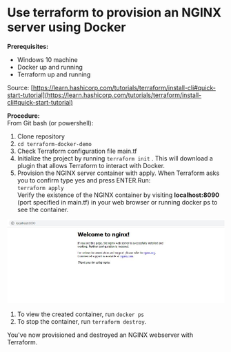 # Use terraform to provision an NGINX server using Docker  #


**Prerequisites:**  

- Windows 10 machine  
- Docker up and running  
- Terraform up and running  

Source: [https://learn.hashicorp.com/tutorials/terraform/install-cli#quick-start-tutorial](https://learn.hashicorp.com/tutorials/terraform/install-cli#quick-start-tutorial)  
  
**Procedure:**   
From Git bash (or powershell):  

1. Clone repository
1. `cd terraform-docker-demo`
1. Check Terraform configuration file main.tf
2. Initialize the project by running   `terraform init`   . This will download a plugin that allows Terraform to interact with Docker.
1. Provision the NGINX server container with apply. When Terraform asks you to confirm type yes and press ENTER.Run:   
 `terraform apply`  
Verify the existence of the NGINX container by visiting **localhost:8090** (port specified in main.tf) in your web browser or running docker ps to see the container.
<img src="https://github.com/Kari-sad/terraform-docker-demo/blob/master/nginx.JPG">  

1. To view the created container, run `docker ps` 
1. To stop the container, run `terraform destroy`.


You've now provisioned and destroyed an NGINX webserver with Terraform.
